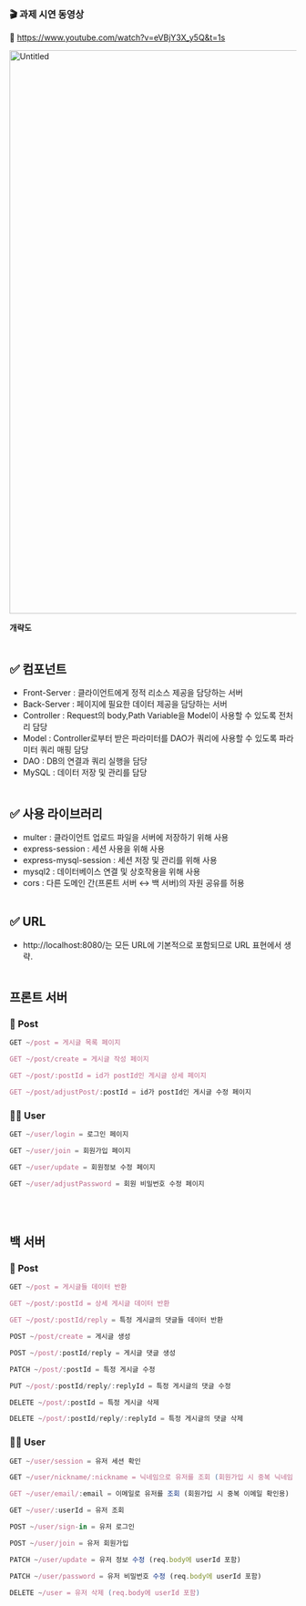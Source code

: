 ### 🎬 과제 시연 동영상

🔗 https://www.youtube.com/watch?v=eVBjY3X_y5Q&t=1s


<img width="989" alt="Untitled" src="https://github.com/HuttTheJAVA/KakaoCloudSchool/assets/92637789/e4d30376-da13-4377-8842-2df79721c5b8">



**개략도**
<br></br>
## ✅ 컴포넌트


- Front-Server : 클라이언트에게 정적 리소스 제공을 담당하는 서버
- Back-Server : 페이지에 필요한 데이터 제공을 담당하는 서버
- Controller : Request의 body,Path Variable을 Model이 사용할 수 있도록 전처리 담당
- Model : Controller로부터 받은 파라미터를 DAO가 쿼리에 사용할 수 있도록  파라미터 쿼리 매핑 담당
- DAO : DB의 연결과 쿼리 실행을 담당
- MySQL : 데이터 저장 및 관리를 담당<br></br>

## ✅ 사용 라이브러리


- multer : 클라이언트 업로드 파일을 서버에 저장하기 위해 사용
- express-session : 세션 사용을 위해 사용
- express-mysql-session : 세션 저장 및 관리를 위해 사용
- mysql2 : 데이터베이스 연결 및 상호작용을 위해 사용
- cors : 다른 도메인 간(프론트 서버 ↔ 백 서버)의 자원 공유를 허용<br></br>

## ✅ URL


- http://localhost:8080/는 모든 URL에 기본적으로 포함되므로 URL 표현에서 생략.<br></br>

## 프론트 서버

### 📄 Post

```jsx
GET ~/post = 게시글 목록 페이지

GET ~/post/create = 게시글 작성 페이지

GET ~/post/:postId = id가 postId인 게시글 상세 페이지

GET ~/post/adjustPost/:postId = id가 postId인 게시글 수정 페이지
```

### 👨‍💼 User

```jsx
GET ~/user/login = 로그인 페이지

GET ~/user/join = 회원가입 페이지

GET ~/user/update = 회원정보 수정 페이지

GET ~/user/adjustPassword = 회원 비밀번호 수정 페이지
```
<br></br>
## 백 서버

### 📄 Post

```jsx
GET ~/post = 게시글들 데이터 반환

GET ~/post/:postId = 상세 게시글 데이터 반환

GET ~/post/:postId/reply = 특정 게시글의 댓글들 데이터 반환

POST ~/post/create = 게시글 생성

POST ~/post/:postId/reply = 게시글 댓글 생성

PATCH ~/post/:postId = 특정 게시글 수정 

PUT ~/post/:postId/reply/:replyId = 특정 게시글의 댓글 수정

DELETE ~/post/:postId = 특정 게시글 삭제

DELETE ~/post/:postId/reply/:replyId = 특정 게시글의 댓글 삭제
```

### 👨‍💼 User

```jsx
GET ~/user/session = 유저 세션 확인

GET ~/user/nickname/:nickname = 닉네임으로 유저를 조회 (회원가입 시 중복 닉네임 확인용)

GET ~/user/email/:email = 이메일로 유저를 조회 (회원가입 시 중복 이메일 확인용)

GET ~/user/:userId = 유저 조회 

POST ~/user/sign-in = 유저 로그인 

POST ~/user/join = 유저 회원가입

PATCH ~/user/update = 유저 정보 수정 (req.body에 userId 포함)

PATCH ~/user/password = 유저 비밀번호 수정 (req.body에 userId 포함)

DELETE ~/user = 유저 삭제 (req.body에 userId 포함)
```
